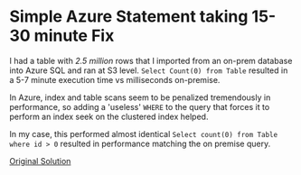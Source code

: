 # Simple Azure Statement taking 15-30 minute Fix

I had a table with *2.5 million* rows that I imported from an on-prem database into Azure SQL and ran at S3 level. `Select Count(0) from Table` resulted in a 5-7 minute execution time vs milliseconds on-premise.

In Azure, index and table scans seem to be penalized tremendously in performance, so adding a 'useless' `WHERE` to the query that forces it to perform an index seek on the clustered index helped.

In my case, this performed almost identical `Select count(0) from Table where id > 0` resulted in performance matching the on premise query.

[Original Solution](https://stackoverflow.com/a/35324782)